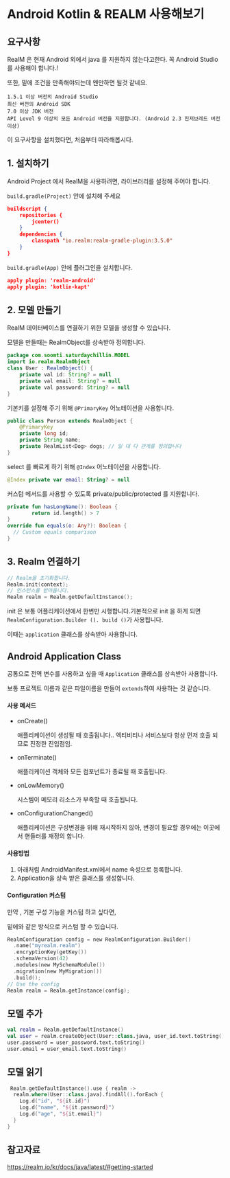 # Android Kotlin & REALM 사용해보기

## 요구사항

RealM 은 현재 Android 외에서 java 를 지원하지 않는다고한다. 꼭 Android Studio 를 사용해야 합니다.! 

또한, 밑에 조건을 만족해야되는데 왠만하면 될것 같네요.

```
1.5.1 이상 버전의 Android Studio
최신 버전의 Android SDK
7.0 이상 JDK 버전
API Level 9 이상의 모든 Android 버전을 지원합니다. (Android 2.3 진저브레드 버전 이상)
```



이 요구사항을 설치했다면, 처음부터 따라해봅시다.



## 1. 설치하기

Android Project 에서 RealM을 사용하려면, 라이브러리를 설정해 주어야 합니다.

 `build.gradle(Project)` 안에 설치해 주세요

```json
buildscript {
    repositories {
        jcenter()
    }
    dependencies {
        classpath "io.realm:realm-gradle-plugin:3.5.0"
    }
}
```

`build.gradle(App)` 안에 플러그인을 설치합니다.

```json
apply plugin: 'realm-android'
apply plugin: 'kotlin-kapt'
```



## 2. 모델 만들기

RealM 데이터베이스를 연결하기 위한 모델을 생성할 수 있습니다.

모델을 만들때는 RealmObject를 상속받아 정의합니다.

```java
package com.soomti.saturdaychillin.MODEL
import io.realm.RealmObject
class User : RealmObject() {
    private val id: String? = null
    private val email: String? = null
    private val password: String? = null
}
```

기본키를 설정해 주기 위해  `@PrimaryKey` 어노테이션을 사용합니다. 

```java
public class Person extends RealmObject {
    @PrimaryKey
    private long id;
    private String name;
    private RealmList<Dog> dogs; // 일 대 다 관계를 정의합니다
}
```

select 를 빠르게 하기 위해 `@Index` 어노테이션을 사용합니다.

```kotlin
@Index private var email: String? = null
```

커스텀 메서드를 사용할 수 있도록 private/public/protected 를 지원합니다.

```kotlin
private fun hasLongName(): Boolean {
        return id.length() > 7
}
override fun equals(o: Any?): Boolean {
  // Custom equals comparison
}
```



## 3. Realm 연결하기  

```kotlin
// Realm을 초기화합니다.
Realm.init(context);
// 인스턴스를 받아옵니다.
Realm realm = Realm.getDefaultInstance();
```

init 은 보통 어플리케이션에서 한번만 시행합니다.기본적으로 init 을 하게 되면 `RealmConfiguration.Builder (). build ()`가 사용됩니다. 

 이때는 `application` 클래스를 상속받아 사용합니다.

## Android Application Class

공통으로 전역 변수를 사용하고 싶을 때 `Application` 클래스를 상속받아 사용합니다.

보통 프로젝트 이름과 같은 파일이름을 만들어 `extends`하여 사용하는 것 같습니다.

#### 사용 메서드

- onCreate() 

  애플리케이션이 생성될 때 호출됩니다.. 엑티비티나 서비스보다 항상 먼저 호출 되므로 진정한 진입점임.

- onTerminate() 

  애플리케이션 객체와 모든 컴포넌트가 종료될 때 호출됩니다.

- onLowMemory() 

  시스템이 메모리 리소스가 부족할 때 호출됩니다.

- onConfigurationChanged() 

  애플리케이션은 구성변경을 위해 재시작하지 않아, 변경이 필요할 경우에는 이곳에서 핸들러를 재정의 합니다.

#### 사용방법

1.  아래처럼 AndroidManifest.xml에서 name 속성으로 등록합니다.
2.  Application을 상속 받은 클래스를 생성합니다.

#### Configuration  커스텀 

만약 , 기본 구성 기능을 커스텀 하고 싶다면, 

밑에와 같은 방식으로 커스텀 할 수 있습니다.

```kotlin
RealmConfiguration config = new RealmConfiguration.Builder()
  .name("myrealm.realm")
  .encryptionKey(getKey())
  .schemaVersion(42)
  .modules(new MySchemaModule())
  .migration(new MyMigration())
  .build();
// Use the config
Realm realm = Realm.getInstance(config);
```



## 모델 추가

```kotlin
val realm = Realm.getDefaultInstance()
val user = realm.createObject(User::class.java, user_id.text.toString())
user.password = user_password.text.toString()
user.email = user_email.text.toString()
```



## 모델 읽기

```kotlin
 Realm.getDefaultInstance().use { realm ->
  realm.where(User::class.java).findAll().forEach {
    Log.d("id", "${it.id}")
    Log.d("name", "${it.password}")
    Log.d("age", "${it.email}")
  }
}
```



## 참고자료

https://realm.io/kr/docs/java/latest/#getting-started

